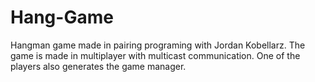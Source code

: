 # Hang-Game

Hangman game made in pairing programing with Jordan Kobellarz.
The game is made in multiplayer with multicast communication. One of the players also generates the game manager.
